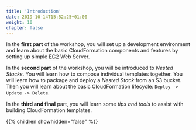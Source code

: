 ```yaml
---
title: 'Introduction'
date: 2019-10-14T15:52:25+01:00
weight: 10
chapter: false
---
```


In the **first part** of the workshop, you will set up a development environment and learn about the basic CloudFormation components and features by setting up simple [EC2](https://aws.amazon.com/ec2/) Web Server. 

In the **second part** of the workshop, you will be introduced to _Nested Stacks_. You will learn how to compose individual templates together. You will  learn how to package and deploy a _Nested Stack_ from an S3 bucket. Then you will learn about the basic CloudFormation lifecycle: `Deploy -> Update -> Delete`.

In the **third and final** part, you will learn some _tips and tools_ to assist with building CloudFormation templates.

{{% children showhidden="false" %}}
